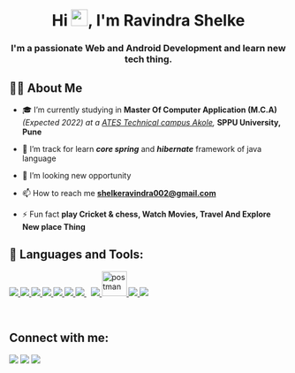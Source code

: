 
<h1 align="center">Hi <img src="https://raw.githubusercontent.com/MartinHeinz/MartinHeinz/master/wave.gif" width="30px">, I'm Ravindra Shelke</h1>
<h3 align="center">I'm a passionate Web and Android Development and learn new  tech thing.</h3>


## 🙋‍♂️ About Me

- 🎓 I’m currently studying in **Master Of Computer Application (M.C.A)** *(Expected 2022) at a <a href="http://www.atestc.com/">ATES Technical campus Akole</a>,* **SPPU University, Pune**

- 🌱 I’m  track for learn ***core spring*** and ***hibernate*** framework of java language

- 👯 I’m looking new opportunity

- 📫 How to reach me **shelkeravindra002@gmail.com**

- ⚡ Fun fact **play Cricket & chess, Watch Movies, Travel And Explore New place Thing**

## 🚀 Languages and Tools:

<p align="left"> 
    <a href="https://www.java.com" target="_blank"> <img src="https://img.icons8.com/color/48/000000/java-coffee-cup-logo.png"/> </a>
    <a href="https://spring.io/projects/spring-boot" target="_blank"> <img src="https://img.icons8.com/color/48/000000/spring-logo.png"/> </a> 
    <a href="https://developer.mozilla.org/en-US/docs/Web/JavaScript" target="_blank"> <img src="https://img.icons8.com/color/48/000000/javascript.png"/> </a> 
    <a href="https://www.w3.org/html/" target="_blank"> <img src="https://img.icons8.com/color/48/000000/html-5.png"/> </a> 
    <a href="https://www.w3schools.com/css/" target="_blank"> <img src="https://img.icons8.com/color/48/000000/css3.png"/> </a> 
    <a href="https://getbootstrap.com" target="_blank"> <img src="https://img.icons8.com/color/48/000000/bootstrap.png"/> </a> 
    <a style="padding-right:8px;" href="https://www.mysql.com/" target="_blank"> <img src="https://img.icons8.com/fluent/50/000000/mysql-logo.png"/> </a>
    <a href="https://firebase.google.com/" target="_blank"> <img src="https://img.icons8.com/color/48/000000/firebase.png"/> </a> 
    <a href="https://postman.com" target="_blank"> <img src="https://www.vectorlogo.zone/logos/getpostman/getpostman-icon.svg" alt="postman" width="45" height="45"/> </a>   
    <a href="https://git-scm.com/" target="_blank"> <img src="https://img.icons8.com/color/48/000000/git.png"/> </a> 
    <img src="https://img.icons8.com/material-sharp/48/26e07f/android-os.png"/>
</p>

<br/>

## Connect with me:
<p align="left">

<a href = "https://www.linkedin.com/in/ravindra-shelke/"><img src="https://img.icons8.com/fluent/48/000000/linkedin.png"/></a>
<a href = "https://www.instagram.com/ravi_shelke98/"><img src="https://img.icons8.com/fluent/48/000000/instagram-new.png"/></a>
<a href = "#"><img src="https://img.icons8.com/color/48/000000/gmail-new.png"/></a>

</p>
